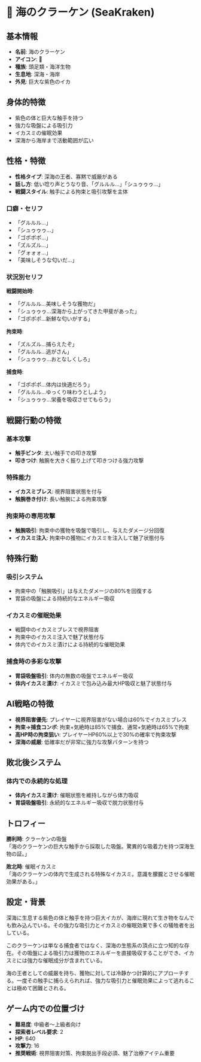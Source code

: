 # 🦑 海のクラーケン (SeaKraken)

## 基本情報
- **名前**: 海のクラーケン
- **アイコン**: 🦑
- **種族**: 頭足類・海洋生物
- **生息地**: 深海・海岸
- **外見**: 巨大な紫色のイカ

## 身体的特徴
- 紫色の体と巨大な触手を持つ
- 強力な吸盤による吸引力
- イカスミの催眠効果
- 深海から海岸まで活動範囲が広い

## 性格・特徴
- **性格タイプ**: 深海の王者、寡黙で威厳がある
- **話し方**: 低い唸り声とうなり音、「グルルル...」「シュゥゥゥ...」
- **戦闘スタイル**: 触手による拘束と吸引攻撃を主体

### 口癖・セリフ
- 「グルルル...」
- 「シュゥゥゥ...」
- 「ゴポポポ...」
- 「ズルズル...」
- 「グォォォ...」
- 「美味しそうな匂いだ...」

### 状況別セリフ
**戦闘開始時**:
- 「グルルル...美味しそうな獲物だ」
- 「シュゥゥゥ...深海から上がってきた甲斐があった」
- 「ゴポポポ...新鮮な匂いがする」

**拘束時**:
- 「ズルズル...捕らえたぞ」
- 「グルルル...逃がさん」
- 「シュゥゥゥ...おとなしくしろ」

**捕食時**:
- 「ゴポポポ...体内は快適だろう」
- 「グルルル...ゆっくり味わうとしよう」
- 「シュゥゥゥ...栄養を吸収させてもらう」

## 戦闘行動の特徴
### 基本攻撃
- **触手ビンタ**: 太い触手での叩き攻撃
- **叩きつけ**: 触腕を大きく振り上げて叩きつける強力攻撃

### 特殊能力
- **イカスミブレス**: 視界阻害状態を付与
- **触腕巻き付け**: 長い触腕による拘束攻撃

### 拘束時の専用攻撃
- **触腕吸引**: 拘束中の獲物を吸盤で吸引し、与えたダメージ分回復
- **イカスミ注入**: 拘束中の獲物にイカスミを注入して魅了状態付与

## 特殊行動
### 吸引システム
- 拘束中の「触腕吸引」は与えたダメージの80%を回復する
- 胃袋の吸盤による持続的なエネルギー吸収

### イカスミの催眠効果
- 戦闘中のイカスミブレスで視界阻害
- 拘束中のイカスミ注入で魅了状態付与
- 体内でのイカスミ漬けによる持続的な催眠効果

### 捕食時の多彩な攻撃
- **胃袋吸盤吸引**: 体内の無数の吸盤でエネルギー吸収
- **体内イカスミ漬け**: イカスミで包み込み最大HP吸収と魅了状態付与

## AI戦略の特徴
- **視界阻害優先**: プレイヤーに視界阻害がない場合は60%でイカスミブレス
- **拘束→捕食コンボ**: 拘束+気絶時は85%で捕食、通常+気絶時は65%で拘束
- **高HP時の拘束狙い**: プレイヤーHP60%以上で30%の確率で拘束攻撃
- **深海の威厳**: 低確率だが非常に強力な攻撃パターンを持つ

## 敗北後システム
### 体内での永続的な処理
- **体内イカスミ漬け**: 催眠状態を維持しながら体力吸収
- **胃袋吸盤吸引**: 永続的なエネルギー吸収で脱力状態付与

## トロフィー
**勝利時**: クラーケンの吸盤  
「海のクラーケンの巨大な触手から採取した吸盤。驚異的な吸着力を持つ深海生物の証。」

**敗北時**: 催眠イカスミ  
「海のクラーケンの体内で生成される特殊なイカスミ。意識を朦朧とさせる催眠効果がある。」

## 設定・背景
深海に生息する紫色の体と触手を持つ巨大イカが、海岸に現れて生き物をなんでも飲み込んでいる。その強力な吸引力とイカスミの催眠効果で多くの犠牲者を出している。

このクラーケンは単なる捕食者ではなく、深海の生態系の頂点に立つ知的な存在。その吸盤による吸引力は獲物のエネルギーを直接吸収することができ、イカスミには強力な催眠成分が含まれている。

海の王者としての威厳を持ち、獲物に対しては冷静かつ計算的にアプローチする。一度その触手に捕らえられれば、強力な吸引力と催眠効果によって逃れることは極めて困難とされる。

## ゲーム内での位置づけ
- **難易度**: 中級者〜上級者向け
- **探索者レベル要求**: 2
- **HP**: 640
- **攻撃力**: 16
- **推奨戦術**: 視界阻害対策、拘束脱出手段必須、魅了治療アイテム重要